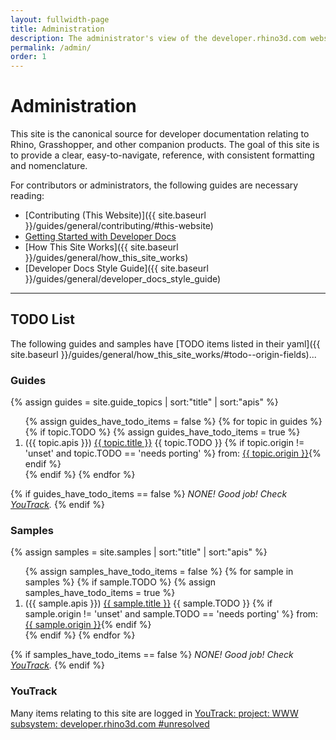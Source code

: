 ```yaml
---
layout: fullwidth-page
title: Administration
description: The administrator's view of the developer.rhino3d.com website.
permalink: /admin/
order: 1
---
```


# Administration

This site is the canonical source for developer documentation relating to Rhino, Grasshopper, and other companion products.  The goal of this site is to provide a clear, easy-to-navigate, reference, with consistent formatting and nomenclature.

For contributors or administrators, the following guides are necessary reading:

- [Contributing (This Website)]({{ site.baseurl }}/guides/general/contributing/#this-website)
- [Getting Started with Developer Docs](https://github.com/mcneel/developer-rhino3d-com/blob/wip/README.md)
- [How This Site Works]({{ site.baseurl }}/guides/general/how_this_site_works)
- [Developer Docs Style Guide]({{ site.baseurl }}/guides/general/developer_docs_style_guide)

---

## TODO List

The following guides and samples have [TODO items listed in their yaml]({{ site.baseurl }}/guides/general/how_this_site_works/#todo--origin-fields)...

### Guides

{% assign guides = site.guide_topics | sort:"title" | sort:"apis" %}
<div class="trigger">
  <ol>
  {% assign guides_have_todo_items = false %}
  {% for topic in guides %}
    {% if topic.TODO %}
      {% assign guides_have_todo_items = true %}
      <li>
        ({{ topic.apis }}) <a class="page-link" href="{{ topic.url | prepend: site.baseurl }}">{{ topic.title }}</a> {{ topic.TODO }} {% if topic.origin != 'unset' and topic.TODO == 'needs porting' %} from: <a href="{{ topic.origin }}">{{ topic.origin }}</a>{% endif %}
      </li>
    {% endif %}
  {% endfor %}
  </ol>
</div>

{% if guides_have_todo_items == false %}
*NONE!  Good job!  Check [YouTrack](http://mcneel.myjetbrains.com/youtrack/issues?q=project%3A+WWW+subsystem%3A+developer.rhino3d.com+%23unresolved).*
{% endif %}

### Samples

{% assign samples = site.samples | sort:"title" | sort:"apis" %}
<div class="trigger">
  <ol>
  {% assign samples_have_todo_items = false %}
  {% for sample in samples %}
    {% if sample.TODO %}
      {% assign samples_have_todo_items = true %}
      <li>
        ({{ sample.apis }}) <a class="page-link" href="{{ sample.url | prepend: site.baseurl }}">{{ sample.title }}</a>  {{ sample.TODO }} {% if sample.origin != 'unset'  and sample.TODO == 'needs porting' %} from: <a href="{{ sample.origin }}">{{ sample.origin }}</a>{% endif %}
    </li>
    {% endif %}
  {% endfor %}
  </ol>
</div>

{% if samples_have_todo_items == false %}
*NONE!  Good job!  Check [YouTrack](http://mcneel.myjetbrains.com/youtrack/issues?q=project%3A+WWW+subsystem%3A+developer.rhino3d.com+%23unresolved).*
{% endif %}

### YouTrack

Many items relating to this site are logged in [YouTrack: project: WWW subsystem: developer.rhino3d.com #unresolved](http://mcneel.myjetbrains.com/youtrack/issues?q=project%3A+WWW+subsystem%3A+developer.rhino3d.com+%23unresolved)
